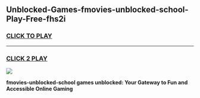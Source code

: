 
## Unblocked-Games-fmovies-unblocked-school-Play-Free-fhs2i
<h3>
<a href="https://premium76.site?title=fmovies-unblocked-school&ref=12A">CLICK TO PLAY</a></h3>
<hr>

<h3>
<a href="https://premium76.site?title=fmovies-unblocked-school&ref=12A">CLICK 2 PLAY</a>
  
</h3>

<a href="https://premium76.site?title=fmovies-unblocked-school&ref=12A"><img src="https://clearcache.store/games.png"></a>


**fmovies-unblocked-school games unblocked: Your Gateway to Fun and Accessible Online Gaming**
